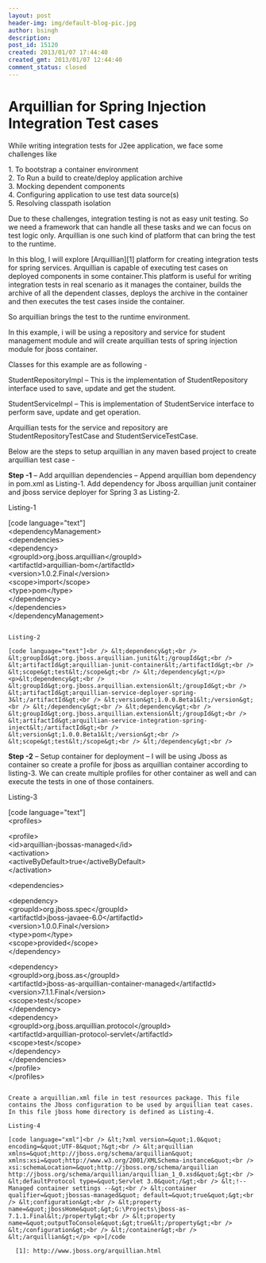 ```yaml
---
layout: post
header-img: img/default-blog-pic.jpg
author: bsingh
description: 
post_id: 15120
created: 2013/01/07 17:44:40
created_gmt: 2013/01/07 12:44:40
comment_status: closed
---
```


# Arquillian for Spring Injection Integration Test cases

While writing integration tests for J2ee application, we face some challenges like

1\. To bootstrap a container environment  
2\. To Run a build to create/deploy application archive  
3\. Mocking dependent components  
4\. Configuring application to use test data source(s)  
5\. Resolving classpath isolation 

Due to these challenges, integration testing is not as easy unit testing. So we need a framework that can handle all these tasks and we can focus on test logic only. Arquillian is one such kind of platform that can bring the test to the runtime.

In this blog, I will explore [Arquillian][1] platform for creating integration tests for spring services. Arquillian is capable of executing test cases on deployed components in some container.This platform is useful for writing integration tests in real scenario as it manages the container, builds the archive of all the dependent classes, deploys the archive in the container and then executes the test cases inside the container.

So arquillian brings the test to the runtime environment.

In this example, i will be using a repository and service for student management module and will create arquillian tests of spring injection module for jboss container.

Classes for this example are as following -

StudentRepositoryImpl – This is the implementation of StudentRepository interface used to save, update and get the student.

StudentServiceImpl – This is implementation of StudentService interface to perform save, update and get operation.

Arquillian tests for the service and repository are StudentRepositoryTestCase and StudentServiceTestCase.

Below are the steps to setup arquillian in any maven based project to create arquillian test case -

**Step -1** – Add arquillian dependencies – Append arquillian bom dependency in pom.xml as Listing-1. Add dependency for Jboss arquillian junit container and jboss service deployer for Spring 3 as Listing-2.

Listing-1

[code language="text"]<br /> &lt;dependencyManagement&gt;<br /> &lt;dependencies&gt;<br /> &lt;dependency&gt;<br /> &lt;groupId&gt;org.jboss.arquillian&lt;/groupId&gt;<br /> &lt;artifactId&gt;arquillian-bom&lt;/artifactId&gt;<br /> &lt;version&gt;1.0.2.Final&lt;/version&gt;<br /> &lt;scope&gt;import&lt;/scope&gt;<br /> &lt;type&gt;pom&lt;/type&gt;<br /> &lt;/dependency&gt;<br /> &lt;/dependencies&gt;<br /> &lt;/dependencyManagement&gt;<br /> 
 ```

Listing-2

[code language="text"]<br /> &lt;dependency&gt;<br /> &lt;groupId&gt;org.jboss.arquillian.junit&lt;/groupId&gt;<br /> &lt;artifactId&gt;arquillian-junit-container&lt;/artifactId&gt;<br /> &lt;scope&gt;test&lt;/scope&gt;<br /> &lt;/dependency&gt;</p> <p>&lt;dependency&gt;<br /> &lt;groupId&gt;org.jboss.arquillian.extension&lt;/groupId&gt;<br /> &lt;artifactId&gt;arquillian-service-deployer-spring-3&lt;/artifactId&gt;<br /> &lt;version&gt;1.0.0.Beta1&lt;/version&gt;<br /> &lt;/dependency&gt;<br /> &lt;dependency&gt;<br /> &lt;groupId&gt;org.jboss.arquillian.extension&lt;/groupId&gt;<br /> &lt;artifactId&gt;arquillian-service-integration-spring-inject&lt;/artifactId&gt;<br /> &lt;version&gt;1.0.0.Beta1&lt;/version&gt;<br /> &lt;scope&gt;test&lt;/scope&gt;<br /> &lt;/dependency&gt;<br /> 
 ```

**Step -2** – Setup container for deployment – I will be using Jboss as container so create a profile for jboss as arquillian container according to listing-3. We can create multiple profiles for other container as well and can execute the tests in one of those containers.

Listing-3

[code language="text"]<br /> &lt;profiles&gt;</p> <p>&lt;profile&gt;<br /> &lt;id&gt;arquillian-jbossas-managed&lt;/id&gt;<br /> &lt;activation&gt;<br /> &lt;activeByDefault&gt;true&lt;/activeByDefault&gt;<br /> &lt;/activation&gt;</p> <p>&lt;dependencies&gt;</p> <p>&lt;dependency&gt;<br /> &lt;groupId&gt;org.jboss.spec&lt;/groupId&gt;<br /> &lt;artifactId&gt;jboss-javaee-6.0&lt;/artifactId&gt;<br /> &lt;version&gt;1.0.0.Final&lt;/version&gt;<br /> &lt;type&gt;pom&lt;/type&gt;<br /> &lt;scope&gt;provided&lt;/scope&gt;<br /> &lt;/dependency&gt;</p> <p>&lt;dependency&gt;<br /> &lt;groupId&gt;org.jboss.as&lt;/groupId&gt;<br /> &lt;artifactId&gt;jboss-as-arquillian-container-managed&lt;/artifactId&gt;<br /> &lt;version&gt;7.1.1.Final&lt;/version&gt;<br /> &lt;scope&gt;test&lt;/scope&gt;<br /> &lt;/dependency&gt;<br /> &lt;dependency&gt;<br /> &lt;groupId&gt;org.jboss.arquillian.protocol&lt;/groupId&gt;<br /> &lt;artifactId&gt;arquillian-protocol-servlet&lt;/artifactId&gt;<br /> &lt;scope&gt;test&lt;/scope&gt;<br /> &lt;/dependency&gt;<br /> &lt;/dependencies&gt;<br /> &lt;/profile&gt;<br /> &lt;/profiles&gt;<br /> 
 ```

Create a arquillian.xml file in test resources package. This file contains the Jboss configuration to be used by arquillian teat cases. In this file jboss home directory is defined as Listing-4.

Listing-4

[code language="xml"]<br /> &lt;?xml version=&quot;1.0&quot; encoding=&quot;UTF-8&quot;?&gt;<br /> &lt;arquillian xmlns=&quot;http://jboss.org/schema/arquillian&quot; xmlns:xsi=&quot;http://www.w3.org/2001/XMLSchema-instance&quot;<br /> xsi:schemaLocation=&quot;http://jboss.org/schema/arquillian http://jboss.org/schema/arquillian/arquillian_1_0.xsd&quot;&gt;<br /> &lt;defaultProtocol type=&quot;Servlet 3.0&quot;/&gt;<br /> &lt;!-- Managed container settings --&gt;<br /> &lt;container qualifier=&quot;jbossas-managed&quot; default=&quot;true&quot;&gt;<br /> &lt;configuration&gt;<br /> &lt;property name=&quot;jbossHome&quot;&gt;G:\Projects\jboss-as-7.1.1.Final&lt;/property&gt;<br /> &lt;property name=&quot;outputToConsole&quot;&gt;true&lt;/property&gt;<br /> &lt;/configuration&gt;<br /> &lt;/container&gt;<br /> &lt;/arquillian&gt;</p> <p>[/code

   [1]: http://www.jboss.org/arquillian.html